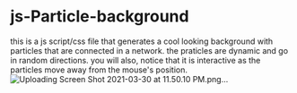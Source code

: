 # js-Particle-background
this is a js script/css file that generates a cool looking background with particles that are connected in a network. the praticles are dynamic and go in random directions.
you will also, notice that it is interactive as the particles move away from the mouse's position.
![Uploading Screen Shot 2021-03-30 at 11.50.10 PM.png…]()

